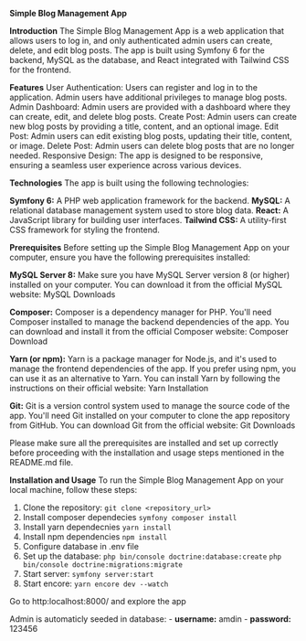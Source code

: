 **Simple Blog Management App**


**Introduction**
The Simple Blog Management App is a web application that allows users to log in, and only authenticated admin users can create, delete, and edit blog posts. The app is built using Symfony 6 for the backend, MySQL as the database, and React integrated with Tailwind CSS for the frontend.


**Features**
User Authentication: Users can register and log in to the application. Admin users have additional privileges to manage blog posts.
Admin Dashboard: Admin users are provided with a dashboard where they can create, edit, and delete blog posts.
Create Post: Admin users can create new blog posts by providing a title, content, and an optional image.
Edit Post: Admin users can edit existing blog posts, updating their title, content, or image.
Delete Post: Admin users can delete blog posts that are no longer needed.
Responsive Design: The app is designed to be responsive, ensuring a seamless user experience across various devices.


**Technologies**
The app is built using the following technologies:

**Symfony 6:** A PHP web application framework for the backend.
**MySQL:** A relational database management system used to store blog data.
**React:** A JavaScript library for building user interfaces.
**Tailwind CSS:** A utility-first CSS framework for styling the frontend.

**Prerequisites**
Before setting up the Simple Blog Management App on your computer, ensure you have the following prerequisites installed:

**MySQL Server 8:** Make sure you have MySQL Server version 8 (or higher) installed on your computer. You can download it from the official MySQL website: MySQL Downloads

**Composer:** Composer is a dependency manager for PHP. You'll need Composer installed to manage the backend dependencies of the app. You can download and install it from the official Composer website: Composer Download

**Yarn (or npm):** Yarn is a package manager for Node.js, and it's used to manage the frontend dependencies of the app. If you prefer using npm, you can use it as an alternative to Yarn. You can install Yarn by following the instructions on their official website: Yarn Installation

**Git:** Git is a version control system used to manage the source code of the app. You'll need Git installed on your computer to clone the app repository from GitHub. You can download Git from the official website: Git Downloads

Please make sure all the prerequisites are installed and set up correctly before proceeding with the installation and usage steps mentioned in the README.md file.

**Installation and Usage**
To run the Simple Blog Management App on your local machine, follow these steps:

1. Clone the repository: `git clone <repository_url>`
2. Install composer dependecies `symfony composer install`
3. Install yarn dependecnies `yarn install`
4. Install npm dependencies `npm install`
5. Configure database in .env file
6. Set up the database: 
          `php bin/console doctrine:database:create`
          `php bin/console doctrine:migrations:migrate`
7. Start server: `symfony server:start`
8. Start encore: `yarn encore dev --watch`

Go to http:localhost:8000/ and explore the app

Admin is automaticly seeded in database: 
         - **username:** amdin
         - **password:** 123456
          

